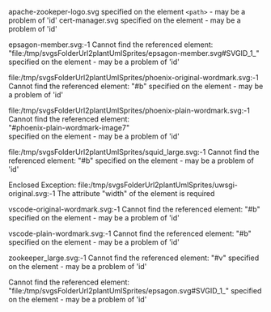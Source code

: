 apache-zookeper-logo.svg	specified on the element `<path>` - may be a problem of 'id'
cert-manager.svg			specified on the element <g> - may be a problem of 'id'


epsagon-member.svg:-1
Cannot find the referenced element:                                                                                                           
"file:/tmp/svgsFolderUrl2plantUmlSprites/epsagon-member.svg#SVGID_1_"     
specified on the element <path> - may be a problem of 'id'


file:/tmp/svgsFolderUrl2plantUmlSprites/phoenix-original-wordmark.svg:-1                                                                      Cannot find the referenced element:                                                                                                           "#b"                                                                                                                                          specified on the element <use> - may be a problem of 'id'


file:/tmp/svgsFolderUrl2plantUmlSprites/phoenix-plain-wordmark.svg:-1                                                                         
Cannot find the referenced element:                                                                                                           
"#phoenix-plain-wordmark-image7"                                                                                                              
specified on the element <use> - may be a problem of 'id'


file:/tmp/svgsFolderUrl2plantUmlSprites/squid_large.svg:-1
Cannot find the referenced element: 
"#b"
specified on the element <use> - may be a problem of 'id'


Enclosed Exception:
file:/tmp/svgsFolderUrl2plantUmlSprites/uwsgi-original.svg:-1
The attribute "width" of the element <rect> is required


vscode-original-wordmark.svg:-1
Cannot find the referenced element: 
"#b"
specified on the element <use> - may be a problem of 'id'


vscode-plain-wordmark.svg:-1
Cannot find the referenced element: 
"#b"
specified on the element <use> - may be a problem of 'id'


zookeeper_large.svg:-1
Cannot find the referenced element:
"#v"
specified on the element <use> - may be a problem of 'id'


Cannot find the referenced element:
"file:/tmp/svgsFolderUrl2plantUmlSprites/epsagon.svg#SVGID_1_"
specified on the element <path> - may be a problem of 'id'
